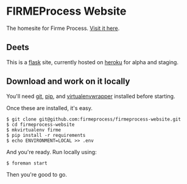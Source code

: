 # FIRMEProcess Website

The homesite for Firme Process. [Visit it here](http://www.firmeprocess.org).

## Deets
This is a [flask](flask.pocoo.org) site, currently hosted on [heroku](https://www.heroku.com) for alpha and staging.

## Download and work on it locally
You'll need [git](http://git-scm.com/book/en/v2/Getting-Started-Installing-Git), [pip](https://pip.pypa.io/en/latest/installing.html), and [virtualenvwrapper](https://virtualenvwrapper.readthedocs.org/en/latest/install.html) installed before starting.

Once these are installed, it's easy.

    $ git clone git@github.com:firmeprocess/firmeprocess-website.git
    $ cd firmeprocess-website
    $ mkvirtualenv firme
    $ pip install -r requirements
    $ echo ENVIRONMENT=LOCAL >> .env

And you're ready. Run locally using:

    $ foreman start

Then you're good to go.


